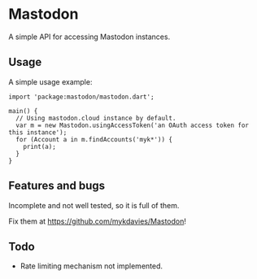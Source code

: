 # Mastodon

A simple API for accessing Mastodon instances.

## Usage

A simple usage example:

    import 'package:mastodon/mastodon.dart';

    main() {
      // Using mastodon.cloud instance by default.
      var m = new Mastodon.usingAccessToken('an OAuth access token for this instance');
      for (Account a in m.findAccounts('myk*')) {
        print(a);
      }
    }

## Features and bugs

Incomplete and not well tested, so it is full of them.

Fix them at https://github.com/mykdavies/Mastodon!

## Todo

- Rate limiting mechanism not implemented. 